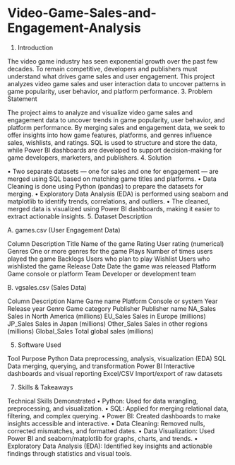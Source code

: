 # Video-Game-Sales-and-Engagement-Analysis
1. Introduction

The video game industry has seen exponential growth over the past few decades. To remain competitive, developers and publishers must understand what drives game sales and user engagement. This project analyzes video game sales and user interaction data to uncover patterns in game popularity, user behavior, and platform performance.
3. Problem Statement

The project aims to analyze and visualize video game sales and engagement data to uncover trends in game popularity, user behavior, and platform performance. By merging sales and engagement data, we seek to offer insights into how game features, platforms, and genres influence sales, wishlists, and ratings. SQL is used to structure and store the data, while Power BI dashboards are developed to support decision-making for game developers, marketers, and publishers.
4. Solution

•	Two separate datasets — one for sales and one for engagement — are merged using SQL based on matching game titles and platforms.
•	Data Cleaning is done using Python (pandas) to prepare the datasets for merging.
•	Exploratory Data Analysis (EDA) is performed using seaborn and matplotlib to identify trends, correlations, and outliers.
•	The cleaned, merged data is visualized using Power BI dashboards, making it easier to extract actionable insights.
5. Dataset Description

A. games.csv (User Engagement Data)

Column	Description
Title	Name of the game
Rating	User rating (numerical)
Genres	One or more genres for the game
Plays	Number of times users played the game
Backlogs	Users who plan to play
Wishlist	Users who wishlisted the game
Release Date	Date the game was released
Platform	Game console or platform
Team	Developer or development team

B. vgsales.csv (Sales Data)

Column	Description
Name	Game name
Platform	Console or system
Year	Release year
Genre	Game category
Publisher	Publisher name
NA_Sales	Sales in North America (millions)
EU_Sales	Sales in Europe (millions)
JP_Sales	Sales in Japan (millions)
Other_Sales	Sales in other regions (millions)
Global_Sales	Total global sales (millions)

5. Software Used

Tool	Purpose
Python	Data preprocessing, analysis, visualization (EDA)
SQL	Data merging, querying, and transformation
Power BI	Interactive dashboards and visual reporting
Excel/CSV	Import/export of raw datasets

7. Skills & Takeaways

Technical Skills Demonstrated
•	Python: Used for data wrangling, preprocessing, and visualization.
•	SQL: Applied for merging relational data, filtering, and complex querying.
•	Power BI: Created dashboards to make insights accessible and interactive.
•	Data Cleaning: Removed nulls, corrected mismatches, and formatted dates.
•	Data Visualization: Used Power BI and seaborn/matplotlib for graphs, charts, and trends.
•	Exploratory Data Analysis (EDA): Identified key insights and actionable findings through statistics and visual tools.
